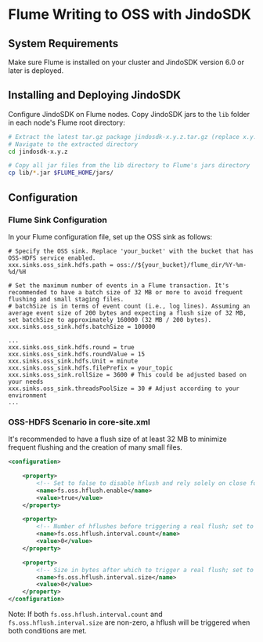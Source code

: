# Flume Writing to OSS with JindoSDK

## System Requirements

Make sure Flume is installed on your cluster and JindoSDK version 6.0 or later is deployed.

## Installing and Deploying JindoSDK

Configure JindoSDK on Flume nodes. Copy JindoSDK jars to the `lib` folder in each node's Flume root directory:

```bash
# Extract the latest tar.gz package jindosdk-x.y.z.tar.gz (replace x.y.z with the actual version)
# Navigate to the extracted directory
cd jindosdk-x.y.z

# Copy all jar files from the lib directory to Flume's jars directory
cp lib/*.jar $FLUME_HOME/jars/
```

## Configuration

### Flume Sink Configuration

In your Flume configuration file, set up the OSS sink as follows:

```properties
# Specify the OSS sink. Replace 'your_bucket' with the bucket that has OSS-HDFS service enabled.
xxx.sinks.oss_sink.hdfs.path = oss://${your_bucket}/flume_dir/%Y-%m-%d/%H

# Set the maximum number of events in a Flume transaction. It's recommended to have a batch size of 32 MB or more to avoid frequent flushing and small staging files.
# batchSize is in terms of event count (i.e., log lines). Assuming an average event size of 200 bytes and expecting a flush size of 32 MB, set batchSize to approximately 160000 (32 MB / 200 bytes).
xxx.sinks.oss_sink.hdfs.batchSize = 100000

...
xxx.sinks.oss_sink.hdfs.round = true
xxx.sinks.oss_sink.hdfs.roundValue = 15
xxx.sinks.oss_sink.hdfs.Unit = minute
xxx.sinks.oss_sink.hdfs.filePrefix = your_topic
xxx.sinks.oss_sink.rollSize = 3600 # This could be adjusted based on your needs
xxx.sinks.oss_sink.threadsPoolSize = 30 # Adjust according to your environment
...

```

### OSS-HDFS Scenario in core-site.xml

It's recommended to have a flush size of at least 32 MB to minimize frequent flushing and the creation of many small files.

```xml
<configuration>

    <property>
        <!-- Set to false to disable hflush and rely solely on close for file writes, not recommended -->
        <name>fs.oss.hflush.enable</name>
        <value>true</value>
    </property>

    <property>
        <!-- Number of hflushes before triggering a real flush; set to 0 to disable this condition -->
        <name>fs.oss.hflush.interval.count</name>
        <value>0</value>
    </property>

    <property>
        <!-- Size in bytes after which to trigger a real flush; set to 0 to disable this condition -->
        <name>fs.oss.hflush.interval.size</name>
        <value>0</value>
    </property>
</configuration>
```

Note: If both `fs.oss.hflush.interval.count` and `fs.oss.hflush.interval.size` are non-zero, a hflush will be triggered when both conditions are met.
